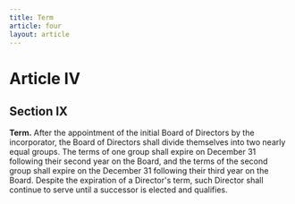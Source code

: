 ```yaml
---
title: Term
article: four
layout: article
---
```

# Article IV
## Section IX

**Term.** After the appointment of the initial Board of Directors by the incorporator, the Board of Directors shall divide themselves into two nearly equal groups. The terms of one group shall expire on December 31 following their second year on the Board, and the terms of the second group shall expire on the December 31 following their third year on the Board. Despite the expiration of a Director's term, such Director shall continue to serve until a successor is elected and qualifies.